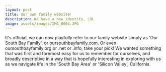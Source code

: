 ```yaml
---
layout: post
title: Our own family website!
description: We have a new identity, LOL
image: assets/images/IMG_0004.JPG
---
```


It's official, we can now playfully refer to our family website simply as 'Our South Bay Family', or oursouthbayfamily.com.  Or even oursouthbayfamily.org or .net or .info, take your pick!  We wanted something that was first and foremost easy for us to remember for ourselves, and broadly descriptive in a way that is hopefully interesting in exploring with us as we navigate life in the 'South Bay Area' or 'Silicon Valley', California.